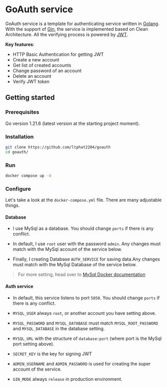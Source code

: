 # GoAuth service

GoAuth service is a template for authenticating service written in [Golang](https://go.dev/). With the support of [Gin](https://github.com/gin-gonic/gin), the service is implemented based on Clean Architecture. All the verifying process is powered by [JWT](https://pkg.go.dev/github.com/golang-jwt/jwt/v5).

**Key features**:
- HTTP Basic Authentication for getting JWT
- Create a new account
- Get list of created accounts
- Change password of an account
- Delete an account
- Verify JWT token

## Getting started

### Prerequisites

Go version 1.21.6 (latest version at the starting project moment).

### Installation

``` bash
git clone https://github.com/ltphat2204/goauth
cd goauth/
```

### Run
``` bash
docker compose up -d
```

### Configure
Let's take a look at the `docker-compose.yml` file. There are many adjustable things.

#### Database
- I use MySql as a database. You should change `ports` if there is any conflict. 

- In default, I use `root` user with the password `admin`. Any changes must match with the MySql account of the service below.

- Finally, I creating Database `AUTH_SERVICE` for saving data.Any changes must match with the MySql Database of the service below.

> For more setting, head over to [MySql Docker documentation](https://hub.docker.com/_/mysql)

#### Auth service
- In default, this service listens to port `5050`. You should change `ports` if there is any conflict. 

- `MYSQL_USER` always `root`, or another account you have setting above.

- `MYSQL_PASSWORD` and `MYSQL_DATABASE` must match `MYSQL_ROOT_PASSWORD` and `MYSQL_DATABASE` in the database setting.

- `MYSQL_URL` with the structure of `database:port` (where port is the MySql port setting above).

- `SECRET_KEY` is the key for signing JWT

- `ADMIN_USERNAME` and `ADMIN_PASSWORD` is used for creating the super account of the service.

- `GIN_MODE` always `release` in production environment.
